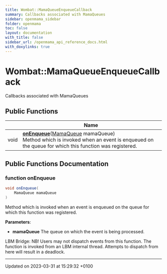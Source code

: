 ```yaml
---
title: Wombat::MamaQueueEnqueueCallback
summary: Callbacks associated with MamaQueues 
sidebar: openmama_sidebar
folder: openmama
toc: false
layout: documentation
with_title: false
sidebar_url: /openmama_api_reference_docs.html
with_doxylinks: true
---
```


# Wombat::MamaQueueEnqueueCallback



Callbacks associated with MamaQueues 

## Public Functions

|                | Name           |
| -------------- | -------------- |
| void | **[onEnqueue](interfaceWombat_1_1MamaQueueEnqueueCallback.html#function-onenqueue)**([MamaQueue](classWombat_1_1MamaQueue.html) mamaQueue)<br>Method which is invoked when an event is enqueued on the queue for which this function was registered.  |

## Public Functions Documentation

### function onEnqueue

```csharp
void onEnqueue(
    MamaQueue mamaQueue
)
```

Method which is invoked when an event is enqueued on the queue for which this function was registered. 

**Parameters**: 

  * **mamaQueue** The queue on which the event is being processed. 


LBM Bridge: NB! Users may not dispatch events from this function. The function is invoked from an LBM internal thread. Attempts to dispatch from here will result in a deadlock.


-------------------------------

Updated on 2023-03-31 at 15:29:32 +0100